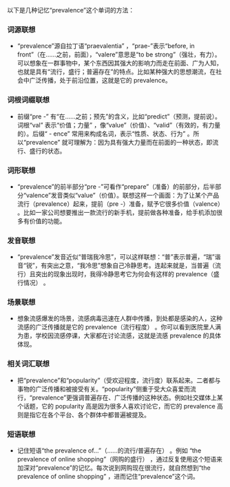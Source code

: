以下是几种记忆“prevalence”这个单词的方法：

### 词源联想
 - “prevalence”源自拉丁语“praevalentia” ，“prae-”表示“before, in front”（在……之前，前面），“valere”意思是“to be strong”（强壮，有力）。可以想象在一群事物中，某个东西因其强大的影响力而走在前面、广为人知，也就是具有“流行，盛行；普遍存在”的特点。比如某种强大的思想潮流，在社会中广泛传播，处于前沿位置，这就是它的 prevalence。 

### 词根词缀联想
 - 前缀“pre -” 有“在……之前；预先”的含义，比如“predict”（预测，提前说）。词根“val” 表示“价值；力量” ，像“value”（价值）、“valid”（有效的，有力量的）。后缀“ - ence” 常用来构成名词，表示“性质、状态、行为” 。所以“prevalence” 就可理解为：因为具有强大力量而在前面的一种状态，即流行、盛行的状态。 

### 词形联想
 - “prevalence”的前半部分“pre -”可看作“prepare”（准备）的前部分，后半部分“valence”发音类似“value”（价值）。联想这样一个画面：为了让某个产品流行（prevalence）起来，提前（pre -）准备，赋予它很多价值（valence） 。比如一家公司想要推出一款流行的新手机，提前做各种准备，给手机添加很多有价值的功能。 

### 发音联想
 - “prevalence”发音近似“普瑞我冷思”，可以这样联想：“普”表示普遍，“瑞”谐音“锐”，有突出之意，“我冷思”想象自己冷静思考。连起来就是，当普遍（流行）且突出的现象出现时，我得冷静思考它为何会有这样的 prevalence（盛行情况） 。 

### 场景联想
 - 想象流感爆发的场景，流感病毒迅速在人群中传播，到处都是感染的人，这种流感的广泛传播就是它的 prevalence（流行程度） 。你可以看到医院里人满为患，学校因流感停课，大家都在讨论流感，这就是流感 prevalence 的具体体现。 

### 相关词汇联想
 - 把“prevalence”和“popularity”（受欢迎程度，流行度）联系起来。二者都与事物的广泛传播和被接受有关。“popularity”侧重于受大众喜爱而流行，“prevalence”更强调普遍存在、广泛传播的这种状态。例如社交媒体上某个话题，它的 popularity 高是因为很多人喜欢讨论它，而它的 prevalence 高则是指它在各个平台、各个群体中都普遍被提及。 

### 短语联想
 - 记住短语“the prevalence of...”（……的流行/普遍存在） 。例如 “the prevalence of online shopping”（网购的盛行） ，通过反复使用这个短语来加深对“prevalence”的记忆。每次说到网购现在很流行，就自然想到“the prevalence of online shopping” ，进而记住“prevalence”这个词。 